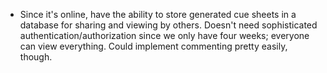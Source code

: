   * Since it's online, have the ability to store generated cue sheets in a database for sharing and viewing by others. Doesn't need sophisticated authentication/authorization since we only have four weeks; everyone can view everything. Could implement commenting pretty easily, though.
